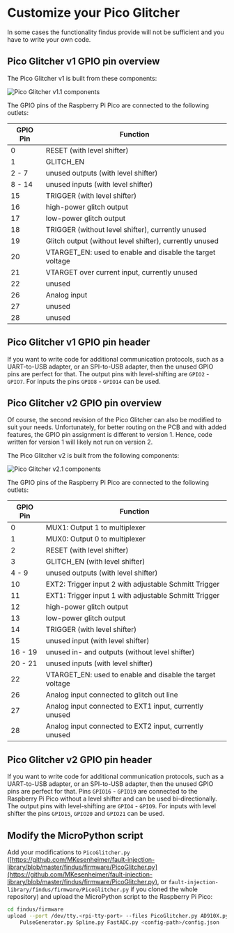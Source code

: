 # Customize your Pico Glitcher

In some cases the functionality findus provide will not be sufficient and you have to write your own code. 

## Pico Glitcher v1 GPIO pin overview

The Pico Glitcher v1 is built from these components:

![Pico Glitcher v1.1 components](images/pico-glitcher-v1.1-components.png)

The GPIO pins of the Raspberry Pi Pico are connected to the following outlets:

| GPIO Pin | Function                                                  |
|----------|-----------------------------------------------------------|
| 0        | RESET (with level shifter)                                |
| 1        | GLITCH_EN                                                 |
| 2 - 7    | unused outputs (with level shifter)                       |
| 8 - 14   | unused inputs (with level shifter)                        |
| 15       | TRIGGER (with level shifter)                              |
| 16       | high-power glitch output                                  |
| 17       | low-power glitch output                                   |
| 18       | TRIGGER (without level shifter), currently unused         |
| 19       | Glitch output (without level shifter), currently unused   |
| 20       | VTARGET_EN: used to enable and disable the target voltage |
| 21       | VTARGET over current input, currently unused              |
| 22       | unused                                                    |
| 26       | Analog input                                              |
| 27       | unused                                                    |
| 28       | unused                                                    |

## Pico Glitcher v1 GPIO pin header

If you want to write code for additional communication protocols, such as a UART-to-USB adapter, or an SPI-to-USB adapter, then the unused GPIO pins are perfect for that.
The output pins with level-shifting are `GPIO2` - `GPIO7`. For inputs the pins `GPIO8` - `GPIO14` can be used.

## Pico Glitcher v2 GPIO pin overview

Of course, the second revision of the Pico Glitcher can also be modified to suit your needs. Unfortunately, for better routing on the PCB and with added features, the GPIO pin assignment is different to version 1. Hence, code written for version 1 will likely not run on version 2.

The Pico Glitcher v2 is built from the following components:

![Pico Glitcher v2.1 components](images/pico-glitcher-v2.1-components.png)

The GPIO pins of the Raspberry Pi Pico are connected to the following outlets:

| GPIO Pin | Function                                                    |
|----------|-------------------------------------------------------------|
| 0        | MUX1: Output 1 to multiplexer                               |
| 1        | MUX0: Output 0 to multiplexer                               |
| 2        | RESET (with level shifter)                                  |
| 3        | GLITCH_EN (with level shifter)                              |
| 4 - 9    | unused outputs (with level shifter)                         |
| 10       | EXT2: Trigger input 2 with adjustable Schmitt Trigger       |
| 11       | EXT1: Trigger input 1 with adjustable Schmitt Trigger       |
| 12       | high-power glitch output                                    |
| 13       | low-power glitch output                                     |
| 14       | TRIGGER (with level shifter)                                |
| 15       | unused input (with level shifter)                           |
| 16 - 19  | unused in- and outputs (without level shifter)              |
| 20 - 21  | unused inputs (with level shifter)                          |
| 22       | VTARGET_EN: used to enable and disable the target voltage   |
| 26       | Analog input connected to glitch out line                   |
| 27       | Analog input connected to EXT1 input, currently unused      |
| 28       | Analog input connected to EXT2 input, currently unused      |

## Pico Glitcher v2 GPIO pin header

If you want to write code for additional communication protocols, such as a UART-to-USB adapter, or an SPI-to-USB adapter, then the unused GPIO pins are perfect for that.
Pins `GPIO16` - `GPIO19` are connected to the Raspberry Pi Pico without a level shifter and can be used bi-directionally.
The output pins with level-shifting are `GPIO4` - `GPIO9`. For inputs with level shifter the pins `GPIO15`, `GPIO20` and `GPIO21` can be used.

## Modify the MicroPython script

Add your modifications to `PicoGlitcher.py` ([https://github.com/MKesenheimer/fault-injection-library/blob/master/findus/firmware/PicoGlitcher.py](https://github.com/MKesenheimer/fault-injection-library/blob/master/findus/firmware/PicoGlitcher.py), or `fault-injection-library/findus/firmware/PicoGlitcher.py` if you cloned the whole repository) and upload the MicroPython script to the Raspberry Pi Pico:

```bash
cd findus/firmware
upload --port /dev/tty.<rpi-tty-port> --files PicoGlitcher.py AD910X.py Globals.py \ 
    PulseGenerator.py Spline.py FastADC.py <config-path>/config.json
```
